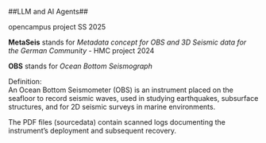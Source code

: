 ##LLM and AI Agents##

opencampus project SS 2025

**MetaSeis** stands for *Metadata concept for OBS and 3D Seismic data for the German Community* - HMC project 2024

**OBS** stands for *Ocean Bottom Seismograph*

Definition:   
An Ocean Bottom Seismometer (OBS) is an instrument placed on the seafloor to record seismic waves, used in studying earthquakes, subsurface structures, and for 2D seismic surveys in marine environments.


The PDF files (sourcedata) contain scanned logs documenting the instrument’s deployment and subsequent recovery.


